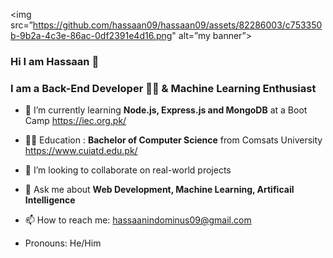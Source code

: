 <img src=”https://github.com/hassaan09/hassaan09/assets/82286003/c753350b-9b2a-4c3e-86ac-0df2391e4d16.png" alt=”my banner”>
### Hi I am Hassaan 👋
### I am a Back-End Developer 👨‍💻 & Machine Learning Enthusiast 

<!--
**hassaan09/hassaan09** is a ✨ _special_ ✨ repository because its `README.md` (this file) appears on your GitHub profile.
-->

- 🌱 I’m currently learning **Node.js, Express.js and MongoDB** at a Boot Camp https://iec.org.pk/
  
- 👨‍🎓 Education : **Bachelor of Computer Science** from Comsats University https://www.cuiatd.edu.pk/
  
- 👯 I’m looking to collaborate on real-world projects
 
- 💬 Ask me about  **Web Development, Machine Learning, Artificail Intelligence**
 
- 📫 How to reach me: hassaanindominus09@gmail.com
 
-  Pronouns: He/Him

